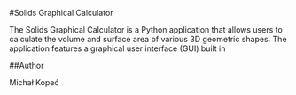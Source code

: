 #Solids Graphical Calculator

The Solids Graphical Calculator is a Python application that allows users to calculate the volume and surface area of various 3D geometric shapes.
The application features a graphical user interface (GUI) built in

##Author

Michał Kopeć
